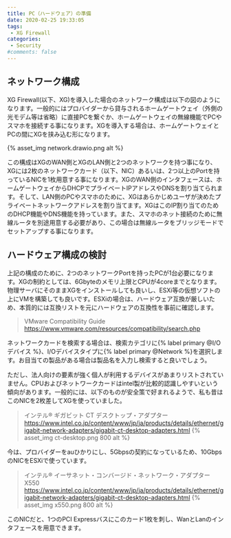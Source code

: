 ```yaml
---
title: PC（ハードウェア）の準備
date: 2020-02-25 19:33:05
tags:
 - XG Firewall
categories:
 - Security
#comments: false
---
```

## ネットワーク構成

XG Firewall(以下、XG)を導入した場合のネットワーク構成は以下の図のようになります。一般的にはプロバイダーから貸与されるホームゲートウェイ（外側の光モデム等は省略）に直接PCを繋ぐか、ホームゲートウェイの無線機能でPCやスマホを接続する事になります。XGを導入する場合は、ホームゲートウェイとPCの間にXGを挟み込む形になります。
<!-- more -->
 {% asset_img network.drawio.png alt %}

この構成はXGのWAN側とXGのLAN側と2つのネットワークを持つ事になり、XGには2枚のネットワークカード（以下、NIC）あるいは、2つ以上のPortを持っているNICを1枚用意する事になります。XGのWAN側のインタフェースは、ホームゲートウェイからDHCPでプライベートIPアドレスやDNSを割り当てられます。そして、LAN側のPCやスマホのために、XGはあらかじめユーザが決めたプライベートネットワークアドレスを割り当てます。XGはこのIP割り当てのためのDHCP機能やDNS機能を持っています。また、スマホのネット接続のために無線ルータを別途用意する必要があり、この場合は無線ルータをブリッジモードでセットアップする事になります。

## ハードウェア構成の検討

上記の構成のために、2つのネットワークPortを持ったPCが1台必要になります。XGの制約としては、6Gbyteのメモリ上限とCPUが4coreまでとなります。物理サーバにそのままXGをインストールしても良いし、ESXi等の仮想ソフトの上にVMを構築しても良いです。ESXiの場合は、ハードウェア互換が厳しいため、本質的には互換リストを元にハードウェアの互換性を事前に確認します。
> VMware Compatibility Guide
 <https://www.vmware.com/resources/compatibility/search.php>

ネットワークカードを検索する場合は、検索カテゴリに{% label primary @I/Oデバイス %}、I/Oデバイスタイプに{% label primary @Network %}を選択します。お目当ての製品がある場合は製品名を入力し検索すると良いでしょう。

ただし、法人向けの要素が強く個人が利用するデバイスがあまりリストされていません。CPUおよびネットワークカードはintel製が比較的認識しやすいという傾向があります。一般的には、以下のものが安全策で好まれるようで、私も昔はこのNICを2枚差してXGを使っていました。

> インテル® ギガビット CT デスクトップ・アダプター
 <https://www.intel.co.jp/content/www/jp/ja/products/details/ethernet/gigabit-network-adapters/gigabit-ct-desktop-adapters.html>
 {% asset_img ct-desktop.png 800 alt %}

今は、プロバイダーをauひかりにし、5Gbpsの契約になっているため、10GbpsのNICをESXiで使っています。

> インテル® イーサネット・コンバージド・ネットワーク・アダプター X550
 <https://www.intel.co.jp/content/www/jp/ja/products/details/ethernet/gigabit-network-adapters/gigabit-ct-desktop-adapters.html>
 {% asset_img x550.png 800 alt %}

このNICだと、1つのPCI Expressバスにこのカード1枚を刺し、WanとLanのインタフェースを用意できます。

